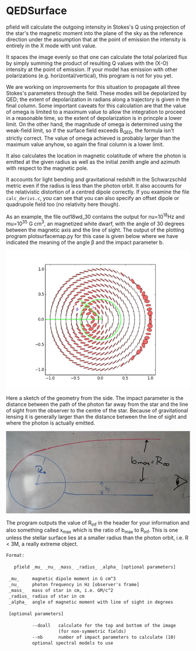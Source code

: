# QEDSurface

pfield will calculate the outgoing intensity in Stokes's Q using
projection of the star's the magnetic moment into the plane of
the sky as the reference direction under the assumption that at
the point of emission the intensity is entirely in the X mode
with unit value.

It spaces the image evenly so that one can calculate the total
polarized flux by simply summing the product of resulting Q values
with the (X-O) intensity at the point of emission.  If your model
has emission with other polarizations (e.g. horizontal/vertical),
this program is not for you yet.

We are working on improvements for this situation to propagate all
three Stokes's parameters through the field.  These modes will be
depolarized by QED; the extent of depolarization in radians along a
trajectory is given in the final column.  Some important caveats for
this calculation are that the value of omega is limited to a maximum
value to allow the integration to proceed in a reasonable time, so the
extent of depolarization is in princple a lower limit.  On the other
hand, the magnitude of omega is determined using the weak-field limit,
so if the surface field exceeds B<sub>QED</sub>, the formula isn't strictly
correct. The value of omega achieved is probably larger than the
maximum value anyhow, so again the final column is a lower limit.

It also calculates the location in magnetic colatitude of where
the photon is emitted at the given radius as well as the initial
zenith angle and azimuth with respect to the magnetic pole.

It accounts for light bending and gravitational redshift
in the Schwarzschild metric even if the radius is less than the
photon orbit.  It also accounts for the relativistic distortion
of a centred dipole correctly.  If you examine the file
`calc_derivs.c`, you can see that you can also specify an offset
dipole or quadrupole field too (no relativity here though).

As an example, the file out18wd_30 contains the output for
nu=10<sup>18</sup>Hz and mu=10<sup>35</sup> G cm<sup>3</sup>, an
magnetized white dwarf, with the angle of 30 degrees between the
magnetic axis and the line of sight.  The output of the plotting
program plotsurfacemap.py for this case is given below where we
have indicated the meaning of the angle &beta; and the impact parameter
b.

![surface image](out18wd_30_annotated.png)

Here a sketch of the geometry from the side.  The impact parameter is
the distance between the path of the photon far away from the star
and the line of sight from the observer to the centre of the star.  Because
of gravitational lensing it is generally larger than the distance between
the line of sight and where the photon is actually emitted.

![geometry](geometry.png)

The program outputs the value of R<sub>inf</sub> in the header for your information and
also something called x<sub>max</sub> which is the ratio of b<sub>max</sub> to
R<sub>inf</sub>.  This is one unless the stellar surface lies at a smaller radius
than the photon orbit, i.e. R &lt; 3M, a really extreme object.


```
Format:

   pfield _mu_ _nu_ _mass_ _radius_ _alpha_ [optional parameters]

 _mu_     magnetic dipole moment in G cm^3
 _nu_     photon frequency in Hz [observer's frame]
 _mass_   mass of star in cm, i.e. GM/c^2
 _radius_ radius of star in cm
 _alpha_  angle of magnetic moment with line of sight in degrees

 [optional parameters]

          --doall   calculate for the top and bottom of the image
                    (for non-symmetric fields)
          --nb      number of impact parameters to calculate (10)
          optional spectral models to use
```
